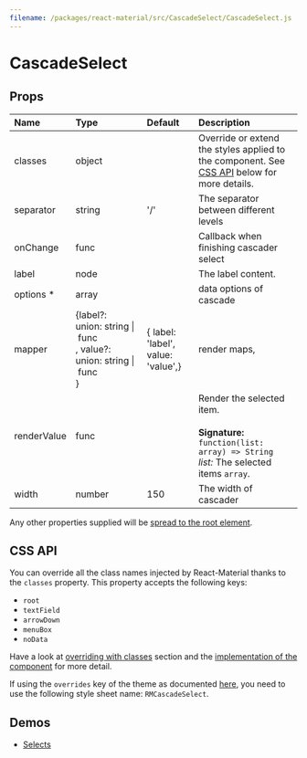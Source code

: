 ```yaml
---
filename: /packages/react-material/src/CascadeSelect/CascadeSelect.js
---
```


<!--- This documentation is automatically generated, do not try to edit it. -->

# CascadeSelect



## Props

| Name | Type | Default | Description |
|:-----|:-----|:--------|:------------|
| <span class="prop-name">classes</span> | <span class="prop-type">object |  | Override or extend the styles applied to the component. See [CSS API](#css-api) below for more details. |
| <span class="prop-name">separator</span> | <span class="prop-type">string | <span class="prop-default">'/'</span> | The separator between different levels |
| <span class="prop-name">onChange</span> | <span class="prop-type">func |  | Callback when finishing cascader select |
| <span class="prop-name">label</span> | <span class="prop-type">node |  | The label content. |
| <span class="prop-name required">options *</span> | <span class="prop-type">array |  | data options of cascade |
| <span class="prop-name">mapper</span> | <span class="prop-type">{label?: union:&nbsp;string&nbsp;&#124;<br>&nbsp;func<br>, value?: union:&nbsp;string&nbsp;&#124;<br>&nbsp;func<br>} | <span class="prop-default">{  label: 'label',  value: 'value',}</span> | render maps, |
| <span class="prop-name">renderValue</span> | <span class="prop-type">func |  | Render the selected item.<br><br>**Signature:**<br>`function(list: array) => String`<br>*list:* The selected items `array`. |
| <span class="prop-name">width</span> | <span class="prop-type">number | <span class="prop-default">150</span> | The width of cascader |

Any other properties supplied will be [spread to the root element](/guides/api#spread).

## CSS API

You can override all the class names injected by React-Material thanks to the `classes` property.
This property accepts the following keys:
- `root`
- `textField`
- `arrowDown`
- `menuBox`
- `noData`

Have a look at [overriding with classes](/customization/overrides#overriding-with-classes) section
and the [implementation of the component](https://github.com/6thquake/react-material/tree/develop/packages/react-material/src/CascadeSelect/CascadeSelect.js)
for more detail.

If using the `overrides` key of the theme as documented
[here](/customization/themes#customizing-all-instances-of-a-component-type),
you need to use the following style sheet name: `RMCascadeSelect`.

## Demos

- [Selects](/demos/selects)

